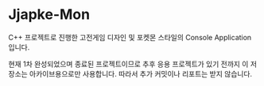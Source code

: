 # Jjapke-Mon
C++ 프로젝트로 진행한 고전게임 디자인 및 포켓몬 스타일의 Console Application 입니다.

현재 1차 완성되었으며 종료된 프로젝트이므로 추후 응용 프로젝트가 있기 전까지 이 저장소는 아카이브용으로만 사용합니다.
따라서 추가 커밋이나 리포트는 받지 않습니다.
